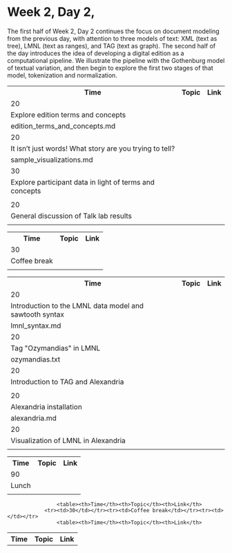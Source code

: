 # Week 2, Day 2,
The first half of Week 2, Day 2 continues the focus on document modeling from the previous day, with attention to three models of text: XML (text as tree), LMNL (text as ranges), and TAG (text as graph). The second half of the day introduces the idea of developing a digital edition as a computational pipeline. We illustrate the pipeline with the Gothenburg model of textual variation, and then begin to explore the first two stages of that model, tokenization and normalization.
                    <table><th>Time</th><th>Topic</th><th>Link</th>
                <tr><td>20</td></tr><tr><td>Explore edition terms and concepts</td></tr><tr><td>edition_terms_and_concepts.md</td></tr><tr><td>20</td></tr><tr><td>It isn’t just words! What story are you trying to tell?</td></tr><tr><td>sample_visualizations.md</td></tr><tr><td>30</td></tr><tr><td>Explore participant data in light of terms and concepts</td></tr><tr><td></td></tr><tr><td>20</td></tr><tr><td>General discussion of Talk lab results</td></tr><tr><td></td></tr>
                    <table><th>Time</th><th>Topic</th><th>Link</th>
                <tr><td>30</td></tr><tr><td>Coffee break</td></tr><tr><td></td></tr>
                    <table><th>Time</th><th>Topic</th><th>Link</th>
                <tr><td>20</td></tr><tr><td>Introduction to the LMNL data model and sawtooth syntax</td></tr><tr><td>lmnl_syntax.md</td></tr><tr><td>20</td></tr><tr><td>Tag "Ozymandias" in LMNL</td></tr><tr><td>ozymandias.txt</td></tr><tr><td>20</td></tr><tr><td>Introduction to TAG and Alexandria</td></tr><tr><td></td></tr><tr><td>20</td></tr><tr><td>Alexandria installation</td></tr><tr><td>alexandria.md</td></tr><tr><td>20</td></tr><tr><td>Visualization of LMNL in Alexandria</td></tr><tr><td></td></tr>
                    <table><th>Time</th><th>Topic</th><th>Link</th>
                <tr><td>90</td></tr><tr><td>Lunch</td></tr><tr><td></td></tr>
                    <table><th>Time</th><th>Topic</th><th>Link</th>
                
                    <table><th>Time</th><th>Topic</th><th>Link</th>
                <tr><td>30</td></tr><tr><td>Coffee break</td></tr><tr><td></td></tr>
                    <table><th>Time</th><th>Topic</th><th>Link</th>
                